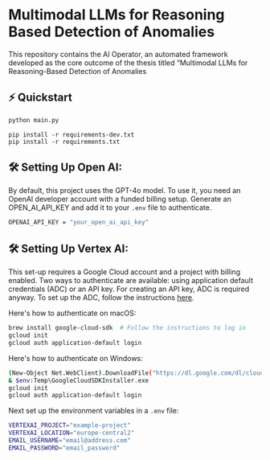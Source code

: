 
# Multimodal LLMs for Reasoning Based Detection of Anomalies
This repository contains the AI Operator, an automated framework developed as the core outcome of the thesis titled “Multimodal LLMs for Reasoning-Based Detection of Anomalies 

## ⚡️ Quickstart

```python
python main.py
```
```install requirements
pip install -r requirements-dev.txt
pip install -r requirements.txt
```
## 🛠 Setting Up Open AI:
By default, this project uses the GPT-4o model. To use it, you need an OpenAI developer account with a funded billing setup. Generate an OPEN_AI_API_KEY and add it to your `.env` file to authenticate.
```sh
OPENAI_API_KEY = "your_open_ai_api_key"
```
## 🛠 Setting Up Vertex AI:

This set-up requires a Google Cloud account and a project with billing enabled. Two ways to authenticate are available: using application default credentials (ADC) or an API key. For creating an API key, ADC is required anyway. To set up the ADC, follow the instructions [here](https://cloud.google.com/docs/authentication/external/set-up-adc).

Here's how to authenticate on macOS:

```sh
brew install google-cloud-sdk  # Follow the instructions to log in
gcloud init
gcloud auth application-default login
```
Here's how to authenticate on Windows:

```sh
(New-Object Net.WebClient).DownloadFile("https://dl.google.com/dl/cloudsdk/channels/rapid/GoogleCloudSDKInstaller.exe", "$env:Temp\GoogleCloudSDKInstaller.exe")
& $env:Temp\GoogleCloudSDKInstaller.exe
gcloud init
gcloud auth application-default login
```

Next set up the environment variables in a `.env` file:

```sh
VERTEXAI_PROJECT="example-project"
VERTEXAI_LOCATION="europe-central2"
EMAIL_USERNAME="email@address.com"
EMAIL_PASSWORD="email_password"
```